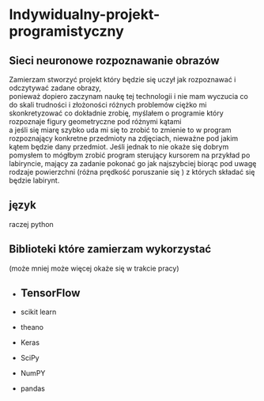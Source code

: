 # Indywidualny-projekt-programistyczny

## Sieci neuronowe rozpoznawanie obrazów 

Zamierzam stworzyć projekt który będzie się uczył jak rozpoznawać i odczytywać zadane obrazy,  
ponieważ dopiero zaczynam naukę tej technologii i nie mam wyczucia co do skali trudności i złożoności różnych problemów 
ciężko mi skonkretyzować co dokładnie zrobię, myślałem o programie który rozpoznaje figury geometryczne pod różnymi kątami  
a jeśli się miarę szybko uda mi się to zrobić to zmienie to w program rozpoznający konkretne przedmioty na zdjęciach, 
nieważne pod jakim kątem będzie dany przedmiot. 
Jeśli jednak to nie okaże się dobrym pomysłem to mógłbym zrobić program sterujący kursorem na przykład po labiryncie, mający za zadanie 
pokonać go jak najszybciej biorąc pod uwagę rodzaje powierzchni (różna prędkość poruszanie się ) z których składać się będzie labirynt. 

## język 

raczej python

## Biblioteki które zamierzam wykorzystać  

(może mniej może więcej okaże się w trakcie pracy) 

+ ## TensorFlow

+ scikit learn
+ theano
+ Keras
+ SciPy
+ NumPY
+ pandas


